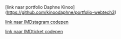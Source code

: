 [link naar portfolio Daphne Kinoo] (https://github.com/kinoodaphne/portfolio-webtech3)

[link naar IMDstagram codepen](https://codepen.io/daphnekinoo/pen/WmGGNq)

[link naar IMDticket codepen](https://codepen.io/daphnekinoo/pen/jJrQmd)
